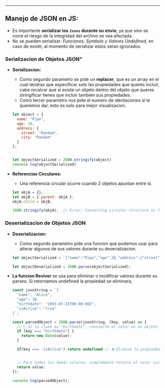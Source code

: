 
---
## Manejo de JSON en JS:
- Es importante **serializar los `Jsons` durante su envio**, ya que sino se corre el riesgo de la integridad del archivo se vea afectada. 
- No se pueden serializar: *Funciones, Symbols y Valores Undefined*, en caso de existir, al momento de serializar estos seran ignorados.
### Serializacion de Objetos JSON"
- **Serializacion:**
	- Como segundo parametro se pide un **replacer**, que es un array en el cual tendras que especificar solo las propiedades que queres incluir, cabe recalcar que si existe un objeto dentro del objeto que queres stringificar tienes que incluir tambien sus propiedades.
	- Como tercer parametro nos pide el numero de identaciones si le queremos dar, esto es solo para mejor visualizacion.

	```js
	let object = {
	  name: "Pipe",
	  age: 20, 
	  address: {
	    street: "Random",
	    city: "Random"
	  }
	};
	
	
	let objectSerialized = JSON.stringify(object) 
	console.log(objectSerialized)
	```

- **Referencias Circulares:**
	- Una referencia circular ocurre cuando 2 objetos apuntan entre si.
	```js
	let objA = {};
	let objB = { parent: objA };
	objA.child = objB;
	
	JSON.stringify(objA);  // Error: Converting circular structure to JSON
	```


### Deserializacion de Objetos JSON
- **Deserializacion:**
	- Como segundo parametro pide una funcion que podemos usar para alterar algunos de sus valores durante su deserializacion.


	```js
	let objectSerialized = `{"name":"Pipe","age":20,"address":{"street":"Random","city":"Random"}}`;
	
	let objectDeserialized = JSON.parse(objectSerialized);
	```

- **La funcion Reviver** se usa para elimiinar o modificar valores durante su parseo. Si retornamos undefined la propiedad se eliminara, 
	```js
	const jsonString = `{
	  "name": "Alice",
	  "age": 30,
	  "birthdate": "1993-07-15T00:00:00Z",
	  "isActive": "true"
	}`;
	
	const parsedObject = JSON.parse(jsonString, (key, value) => {
	  // 🚧 Si la clave es "birthdate", convierte el valor en un objeto Date
	  if (key === "birthdate") {
	    return new Date(value);
	  }

	  if(key === 'isActive') return undefined // ❌ Elimina la propiedad


	  // Para todos los demás valores, simplemente retorna el valor sin modificar
	  return value;
	});
	
	console.log(parsedObject);
	
	```






